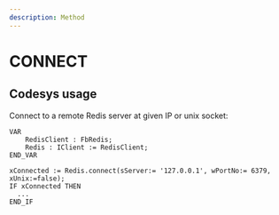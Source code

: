 ```yaml
---
description: Method
---
```


# CONNECT

## Codesys usage

Connect to a remote Redis server at given IP or unix socket:

```
VAR	
	RedisClient : FbRedis;
	Redis : IClient := RedisClient;
END_VAR
```
```
xConnected := Redis.connect(sServer:= '127.0.0.1', wPortNo:= 6379, xUnix:=false);
IF xConnected THEN	
  ...	
END_IF
```
